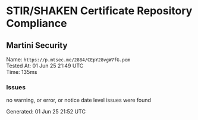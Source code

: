 # STIR/SHAKEN Certificate Repository Compliance

## Martini Security

Name: `https://p.mtsec.me/2884/CEpY28vgW7fG.pem`\
Tested At: 01 Jun 25 21:49 UTC\
Time: 135ms

### Issues

no warning, or error, or notice date level issues were found

Generated: 01 Jun 25 21:52 UTC